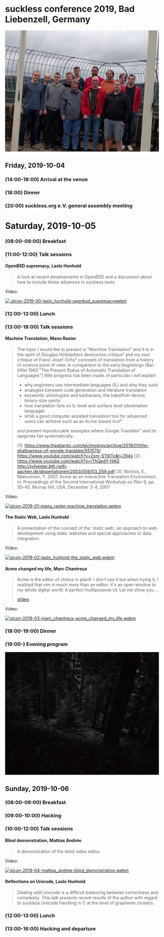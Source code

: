 suckless conference 2019, Bad Liebenzell, Germany
=================================================

[![slcon 2019 group photo](slcon2019-s.jpg)](slcon2019.jpg)

Friday, 2019-10-04
------------------

### (14:00-18:00) Arrival at the venue

### (18:00) Dinner

### (20:00) suckless.org e.V. general assembly meeting

Saturday, 2019-10-05
====================

### (08:00-09:00) Breakfast

### (11:00-12:00) Talk sessions

#### OpenBSD supremacy, Laslo Hunhold

> A look at recent developments in OpenBSD and a discussion about how
> to include these advances in suckless tools.

Video:

[![.slcon-2019-00-laslo_hunhold-openbsd_supremacywebm](//dl.suckless.org/slcon/2019/slcon-2019-00-laslo_hunhold-openbsd_supremacy.png)](//dl.suckless.org/slcon/2019/slcon-2019-00-laslo_hunhold-openbsd_supremacy.webm)

### (12:00-13:00) Lunch

### (13:00-18:00) Talk sessions

#### Machine Translation, Manu Raster

> The topic I would like to present is "Machine Translation" and it is in
> the spirit of Douglas Hofstadters destructive critique¹ and my own
> critique of Franz-Josef Ochs² concepts of translation from a history of
> science point of view. In comparison to the early beginnings (Bar-Hillel
> 1960 "The Present Status of Automatic Translation of Languages") little
> progress has been made. In particular I will explain
> 
> - why engineers use intermediate languages (IL) and why they suck
>  - analogies between code generation and literature translation
>  - keywords: philologists and barbarians, the babelfish-device, binary-size sanity
> - how translation fails on IL-level and surface level (destination language)
> - what a good computer assisted translation tool for advanced users can
>   achieve such as an Acme-based tool³
> 
> and present reproducable examples where Google Translate™ and its
> epigones fail systematically.
> 
> [1]: https://www.theatlantic.com/technology/archive/2018/01/the-shallowness-of-google-translate/551570/ https://www.youtube.com/watch?v=2xnr-ST6ITo&t=294s
> [2]: https://www.youtube.com/watch?v=rThQedY-H4Q http://sylvester.bth.rwth-aachen.de/dissertationen/2003/059/03_059.pdf
> [3]: Nichols, E., Matsumoto, Y. 2007. Acme as an Interactive Translation Environment. in: Proceedings of the Second International Workshop on Plan 9, pp. 35–45, Murray Hill, USA, December 3-4, 2007

Video:

[![slcon-2019-01-manu_raster-machine_translation.webm](//dl.suckless.org/slcon/2019/slcon-2019-01-manu_raster-machine_translation.png)](//dl.suckless.org/slcon/2019/slcon-2019-01-manu_raster-machine_translation.webm)

#### The Static Web, Laslo Hunhold

> A presentation of the concept of the 'static web', an approach to web
> development using static websites and special approaches to data integration.

Video:

[![slcon-2019-02-laslo_hunhold-the_static_web.webm](//dl.suckless.org/slcon/2019/slcon-2019-02-laslo_hunhold-the_static_web.png)](//dl.suckless.org/slcon/2019/slcon-2019-02-laslo_hunhold-the_static_web.webm)

#### Acme changed my life, Marc Chantreux

> Acme is the editor of choice in plan9. I don't use it but when trying
> it, I realized that vim is much more than an editor: it's an open window
> to my whole digital world: A perfect multipurpose UI. Let me show you ...
> 
> [slides](https://github.com/eiro/talk-acme-changed-my-life)

Video:

[![slcon-2019-03-marc_chantreux-acme_changed_my_life.webm](//dl.suckless.org/slcon/2019/slcon-2019-03-marc_chantreux-acme_changed_my_life.png)](//dl.suckless.org/slcon/2019/slcon-2019-03-marc_chantreux-acme_changed_my_life.webm)

### (18:00-19:00) Dinner

### (19:00-) Evening program

[![forest hike](forest_hike-s.jpg)](forest_hike.jpg)

Sunday, 2019-10-06
------------------

### (08:00-09:00) Breakfast

### (09:00-10:00) Hacking

### (10:00-12:00) Talk sessions

#### Blind demonstration, Mattias Andrée

> A demonstration of the blind video editor.

Video:

[![slcon-2019-04-mattias_andree-blind_demonstration.webm](//dl.suckless.org/slcon/2019/slcon-2019-04-mattias_andree-blind_demonstration.png)](//dl.suckless.org/slcon/2019/slcon-2019-04-mattias_andree-blind_demonstration.webm)

#### Reflections on Unicode, Laslo Hunhold

> Dealing with Unicode is a difficult balancing between correctness
> and complexity. This talk presents recent results of the author with
> regard to suckless Unicode handling in C at the level of grapheme
> clusters.

### (12:00-13:00) Lunch

### (13:00-16:00) Hacking and departure
